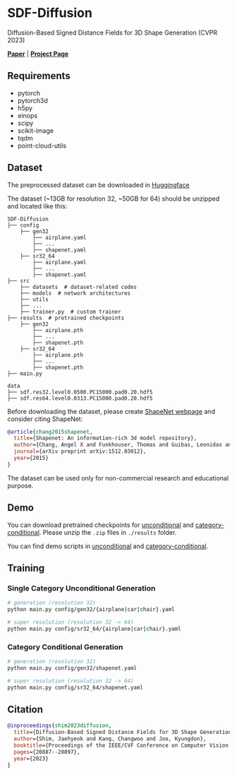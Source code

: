 # SDF-Diffusion




Diffusion-Based Signed Distance Fields for 3D Shape Generation (CVPR 2023)

[**Paper**](https://openaccess.thecvf.com/content/CVPR2023/html/Shim_Diffusion-Based_Signed_Distance_Fields_for_3D_Shape_Generation_CVPR_2023_paper.html) | [**Project Page**](https://kitsunetic.github.io/sdf-diffusion/)




## Requirements

- pytorch
- pytorch3d
- h5py
- einops
- scipy
- scikit-image
- tqdm
- point-cloud-utils




## Dataset

The preprocessed dataset can be downloaded in [Huggingface](https://huggingface.co/datasets/kitsunetic/SDF-Diffusion-Dataset)

The dataset (~13GB for resolution 32, ~50GB for 64) should be unzipped and located like this:

```
SDF-Diffusion
├── config
    ├── gen32
        ├── airplane.yaml
        ├── ...
        ├── shapenet.yaml
    ├── sr32_64
        ├── airplane.yaml
        ├── ...
        ├── shapenet.yaml
├── src
    ├── datasets  # dataset-related codes
    ├── models  # network architectures
    ├── utils
    ├── ...
    ├── trainer.py  # custom trainer
├── results  # pretrained checkpoints
    ├── gen32
        ├── airplane.pth
        ├── ...
        ├── shapenet.pth
    ├── sr32_64
        ├── airplane.pth
        ├── ...
        ├── shapenet.pth        
├── main.py

data
├── sdf.res32.level0.0500.PC15000.pad0.20.hdf5
├── sdf.res64.level0.0313.PC15000.pad0.20.hdf5
```

Before downloading the dataset, please create [ShapeNet webpage](https://shapenet.org) and consider citing ShapeNet:
```bib
@article{chang2015shapenet,
  title={Shapenet: An information-rich 3d model repository},
  author={Chang, Angel X and Funkhouser, Thomas and Guibas, Leonidas and Hanrahan, Pat and Huang, Qixing and Li, Zimo and Savarese, Silvio and Savva, Manolis and Song, Shuran and Su, Hao and others},
  journal={arXiv preprint arXiv:1512.03012},
  year={2015}
}
```
The dataset can be used only for non-commercial research and educational purpose.




## Demo

You can download pretrained checkpoints for [unconditional](https://github.com/Kitsunetic/SDF-Diffusion/releases/download/checkpoint/gen32.zip) and [category-conditional](https://github.com/Kitsunetic/SDF-Diffusion/releases/download/checkpoint/sr32_64.zip).
Please unzip the `.zip` files in `./results` folder.

You can find demo scripts in [unconditional](./scripts/demo-single_category.ipynb) and [category-conditional](./scripts/demo-multi-category.ipynb).




## Training

### Single Category Unconditional Generation

```sh
# generation (resolution 32)
python main.py config/gen32/{airplane|car|chair}.yaml

# super resolution (resolution 32 -> 64)
python main.py config/sr32_64/{airplane|car|chair}.yaml
```

### Category Conditional Generation

```sh
# generation (resolution 32)
python main.py config/gen32/shapenet.yaml

# super resolution (resolution 32 -> 64)
python main.py config/sr32_64/shapenet.yaml
```


<!-- 

## Inference & Evaluation

Comming Soon

 -->


## Citation

```bib
@inproceedings{shim2023diffusion,
  title={Diffusion-Based Signed Distance Fields for 3D Shape Generation},
  author={Shim, Jaehyeok and Kang, Changwoo and Joo, Kyungdon},
  booktitle={Proceedings of the IEEE/CVF Conference on Computer Vision and Pattern Recognition},
  pages={20887--20897},
  year={2023}
}
```
